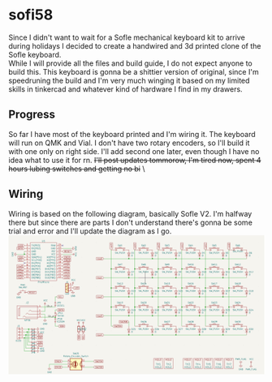 # sofi58
Since I didn't want to wait for a Sofle mechanical keyboard kit to arrive during holidays I decided to create a handwired and 3d printed clone of the Sofle keyboard. \
While I will provide all the files and build guide, I do not expect anyone to build this. This keyboard is gonna be a shittier version of original, since I'm speedruning the build and I'm very much winging it based on my limited skills in tinkercad and whatever kind of hardware I find in my drawers.

## Progress
So far I have most of the keyboard printed and I'm wiring it. The keyboard will run on QMK and Vial. I don't have two rotary encoders, so I'll build it with one only on right side. I'll add second one later, even though I have no idea what to use it for rn.
~~I'll post updates tommorow, I'm tired now, spent 4 hours lubing switches and getting no bi~~  \

## Wiring
Wiring is based on the following diagram, basically Sofle V2. I'm halfway there but since there are parts I don't understand there's gonna be some trial and error and I'll update the diagram as I go.
![wiring diagram](/resources/diagram.png)